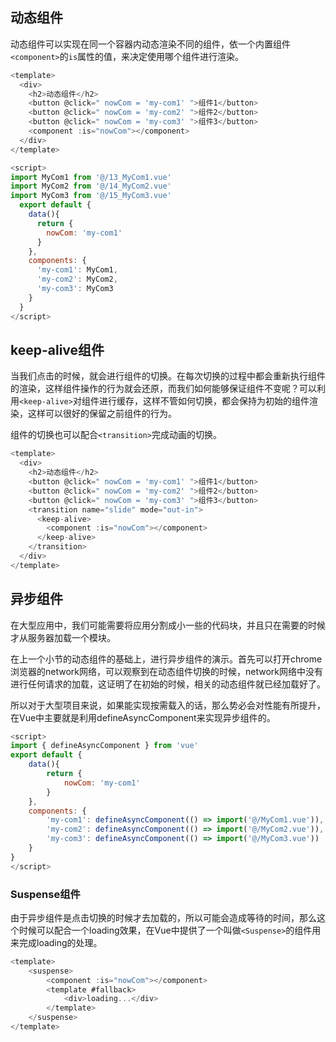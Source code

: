 
## 动态组件

动态组件可以实现在同一个容器内动态渲染不同的组件，依一个内置组件`<component>`的`is`属性的值，来决定使用哪个组件进行渲染。

```js
<template>
  <div>
    <h2>动态组件</h2>
    <button @click=" nowCom = 'my-com1' ">组件1</button>
    <button @click=" nowCom = 'my-com2' ">组件2</button>
    <button @click=" nowCom = 'my-com3' ">组件3</button>
 	<component :is="nowCom"></component>
  </div>
</template>

<script>
import MyCom1 from '@/13_MyCom1.vue'
import MyCom2 from '@/14_MyCom2.vue'
import MyCom3 from '@/15_MyCom3.vue'
  export default {
    data(){
      return {
        nowCom: 'my-com1'
      }
    },
    components: {
      'my-com1': MyCom1,
      'my-com2': MyCom2,
      'my-com3': MyCom3
    }
  }
</script>
```

## keep-alive组件

当我们点击的时候，就会进行组件的切换。在每次切换的过程中都会重新执行组件的渲染，这样组件操作的行为就会还原，而我们如何能够保证组件不变呢？可以利用`<keep-alive>`对组件进行缓存，这样不管如何切换，都会保持为初始的组件渲染，这样可以很好的保留之前组件的行为。

组件的切换也可以配合`<transition>`完成动画的切换。

```js
<template>
  <div>
    <h2>动态组件</h2>
    <button @click=" nowCom = 'my-com1' ">组件1</button>
    <button @click=" nowCom = 'my-com2' ">组件2</button>
    <button @click=" nowCom = 'my-com3' ">组件3</button>
    <transition name="slide" mode="out-in">
      <keep-alive>
        <component :is="nowCom"></component>
      </keep-alive>
    </transition>
  </div>
</template>
```


## 异步组件

在大型应用中，我们可能需要将应用分割成小一些的代码块，并且只在需要的时候才从服务器加载一个模块。

在上一个小节的动态组件的基础上，进行异步组件的演示。首先可以打开chrome浏览器的network网络，可以观察到在动态组件切换的时候，network网络中没有进行任何请求的加载，这证明了在初始的时候，相关的动态组件就已经加载好了。

所以对于大型项目来说，如果能实现按需载入的话，那么势必会对性能有所提升，在Vue中主要就是利用defineAsyncComponent来实现异步组件的。

```js
<script>
import { defineAsyncComponent } from 'vue'
export default {
    data(){
        return {
            nowCom: 'my-com1'
        }
    },
    components: {
        'my-com1': defineAsyncComponent(() => import('@/MyCom1.vue')),
        'my-com2': defineAsyncComponent(() => import('@/MyCom2.vue')),
        'my-com3': defineAsyncComponent(() => import('@/MyCom3.vue'))
    }
}
</script>
```

### Suspense组件

由于异步组件是点击切换的时候才去加载的，所以可能会造成等待的时间，那么这个时候可以配合一个loading效果，在Vue中提供了一个叫做`<Suspense>`的组件用来完成loading的处理。

```js
<template>
	<suspense>
        <component :is="nowCom"></component>
        <template #fallback>
            <div>loading...</div>
		</template>
	</suspense>
</template>
```